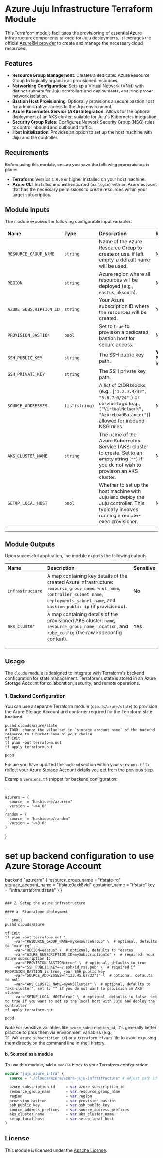 # Azure Juju Infrastructure Terraform Module

This Terraform module facilitates the provisioning of essential Azure infrastructure components tailored for Juju deployments. It leverages the official [AzureRM provider](https://registry.terraform.io/providers/hashicorp/azurerm/latest/docs) to create and manage the necessary cloud resources.

## Features

  * **Resource Group Management**: Creates a dedicated Azure Resource Group to logically organize all provisioned resources.
  * **Networking Configuration**: Sets up a Virtual Network (VNet) with distinct subnets for Juju controllers and deployments, ensuring proper network isolation.
  * **Bastion Host Provisioning**: Optionally provisions a secure bastion host for administrative access to the Juju environment.
  * **Azure Kubernetes Service (AKS) Integration**: Allows for the optional deployment of an AKS cluster, suitable for Juju's Kubernetes integration.
  * **Security Group Rules**: Configures Network Security Group (NSG) rules to control inbound and outbound traffic.
  * **Host Initialization**: Provides an option to set up the host machine with Juju and the controller.

## Requirements

Before using this module, ensure you have the following prerequisites in place:

  * **Terraform**: Version `1.0.0` or higher installed on your host machine.
  * **Azure CLI**: Installed and authenticated (`az login`) with an Azure account that has the necessary permissions to create resources within your target subscription.

## Module Inputs

The module exposes the following configurable input variables.

| Name                    | Type           | Description                                                                                                                                                   | Required                                 | Default         |
| :---------------------- | :------------- | :------------------------------------------------------------------------------------------------------------------------------------------------------------ | :--------------------------------------- | :-------------- |
| `RESOURCE_GROUP_NAME`   | `string`       | Name of the Azure Resource Group to create or use. If left empty, a default name will be used.                                                                | No                                       | `"main-rg"`     |
| `REGION`                | `string`       | Azure region where all resources will be deployed (e.g., `eastus`, `uksouth`).                                                                                | No                                       | `"eastus"`      |
| `AZURE_SUBSCRIPTION_ID` | `string`       | Your Azure subscription ID where the resources will be created.                                                                                               | Yes                                      | `n/a`           |
| `PROVISION_BASTION`     | `bool`         | Set to `true` to provision a dedicated bastion host for secure access.                                                                                        | No                                       | `true`          |
| `SSH_PUBLIC_KEY`        | `string`       | The SSH public key path.                                                                                                                                      | **Yes if `PROVISION_BASTION` is `true`** | `null`          |
| `SSH_PRIVATE_KEY`       | `string`       | The SSH private key path.                                                                                                                                     |
| `SOURCE_ADDRESSES`      | `list(string)` | A list of CIDR blocks (e.g., `["1.2.3.4/32", "5.6.7.0/24"]`) or service tags (e.g., `["VirtualNetwork", "AzureLoadBalancer"]`) allowed for inbound NSG rules. | No                                       | `null`          |
| `AKS_CLUSTER_NAME`      | `string`       | The name of the Azure Kubernetes Service (AKS) cluster to create. Set to an empty string (`""`) if you do not wish to provision an AKS cluster.               | No                                       | `"aks-cluster"` |
| `SETUP_LOCAL_HOST`      | `bool`         | Whether to set up the host machine with Juju and deploy the Juju controller. This typically involves running a remote-exec provisioner.                       | No                                       | `false`         |

---

## Module Outputs

Upon successful application, the module exports the following outputs:


| Name             | Description                                                                                                                                                                                          | Sensitive |
| :--------------- | :--------------------------------------------------------------------------------------------------------------------------------------------------------------------------------------------------- | :-------- |
| `infrastructure` | A map containing key details of the created Azure infrastructure: `resource_group_name`, `vnet_name`, `controller_subnet_name`, `deployments_subnet_name`, and `bastion_public_ip` (if provisioned). | No        |
| `aks_cluster`    | A map containing details of the provisioned AKS cluster: `name`, `resource_group_name`, `location`, and `kube_config` (the raw kubeconfig content).                                                  | Yes       |

---

## Usage

The `clouds` module is designed to integrate with Terraform's backend configuration for state management. Terraform's state is stored in an Azure Storage Account for collaboration, security, and remote operations.

### 1. Backend Configuration

You can use a separate Terraform module (`clouds/azure/state`) to provision the Azure Storage Account and container required for the Terraform state backend.

```shell
pushd clouds/azure/state
# TODO: change the value set in `storage_account_name` of the backend resource to a bucket name of your choice
tf init 
tf plan -out terraform.out
tf apply terraform.out

popd
```

Ensure you have updated the `backend` section within your `versions.tf` to reflect your Azure Storage Account details you get from the previous step.

Example `versions.tf` snippet for backend configuration:

  ...

    azurerm = {
      source  = "hashicorp/azurerm"
      version = "~>4.0"
    } 
    random = {
      source  = "hashicorp/random"
      version = "~>3.0"
    }
  }

  # set up backend configuration to use Azure Storage Account
  backend "azurerm" {
    resource_group_name  = "tfstate-rg"
    storage_account_name = "tfstate0axk8vld"
    container_name       = "tfstate"
    key                  = "infra.terraform.tfstate"
  }
}

```

### 2. Setup the azure infrastructure

#### a. Standalone deployment

```shell
pushd clouds/azure

tf init 
tf plan -out terraform.out \
    -var="RESOURCE_GROUP_NAME=myResourceGroup" \  # optional, defaults to "main-rg"
    -var="REGION=eastus" \  # optional, defaults to "eastus
    -var="AZURE_SUBSCRIPTION_ID=mySubscriptionId" \  # required, your Azure subscription ID
    -var="PROVISION_BASTION=true" \  # optional, defaults to true
    -var="SSH_PUBLIC_KEY=~/.ssh/id_rsa.pub" \  # required if PROVISION_BASTION is true, your SSH public key
    -var='SOURCE_ADDRESSES=["123.45.67/32"]' \  # optional, defaults to null
    -var="AKS_CLUSTER_NAME=myAKSCluster" \  # optional, defaults to "aks-cluster", set to "" if you do not want to provision an AKS cluster
    -var="SETUP_LOCAL_HOST=true" \  # optional, defaults to false, set to true if you want to set up the local host with Juju and deploy the controller
tf apply terraform.out

popd
```

*Note* For sensitive variables like `azure_subscription_id`, it's generally better practice to pass them via environment variables (e.g., `TF_VAR_azure_subscription_id`) or a `terraform.tfvars` file to avoid exposing them directly on the command line in shell history.


#### b. Sourced as a module
To use this module, add a `module` block to your Terraform configuration:

```terraform
module "juju_azure_infra" {
  source = "./clouds/azure/azure-juju-infrastructure" # Adjust path if module is local or use registry source

  azure_subscription_id     = var.azure_subscription_id
  resource_group_name       = var.resource_group_name
  region                    = var.region
  provision_bastion         = var.provision_bastion
  ssh_public_key            = var.ssh_public_key
  source_address_prefixes   = var.source_address_prefixes
  aks_cluster_name          = var.aks_cluster_name
  setup_local_host          = var.setup_local_host
}
```

## License

This module is licensed under the [Apache License](../../LICENSE).

